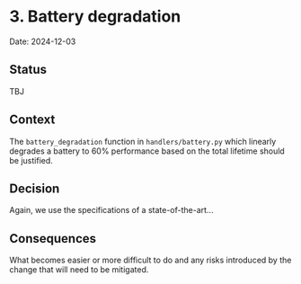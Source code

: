 # 3. Battery degradation

Date: 2024-12-03

## Status

TBJ

## Context

The `battery_degradation` function in `handlers/battery.py` which linearly degrades a battery to 60% performance based on the total lifetime should be justified.

## Decision

Again, we use the specifications of a state-of-the-art...

## Consequences

What becomes easier or more difficult to do and any risks introduced by the change that will need to be mitigated.
